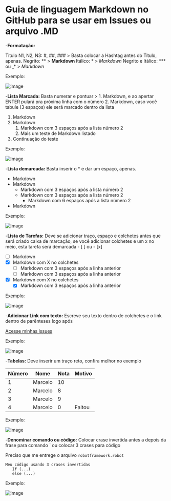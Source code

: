 # Guia de linguagem **Markdown** no GitHub para se usar em Issues ou arquivo .MD

-**Formatação:**

Titulo N1, N2, N3: #, ##, ### > Basta colocar a Hashtag antes do Titulo, apenas.
Negrito: ** > **Markdown**
Itálico: * > *Markdown*
Negrito e Itálico: *** ou _* > _*Markdown*_

Exemplo:

![image](https://user-images.githubusercontent.com/93157464/188027436-647aac46-0568-4729-8e65-c33d005116a3.png)


-**Lista Marcada:** Basta numerar e pontuar > 1. Markdown, e ao apertar ENTER pulará pra próxima linha com o número 2. Markdown, caso você tabule (3 espaços) ele será marcado dentro da lista

1. Markdown
2. Markdown
   1. Markdown com 3 espaços após a lista número 2
   2. Mais um teste de Markdown listado
3. Continuação do teste

Exemplo:

![image](https://user-images.githubusercontent.com/93157464/188027359-4db5a78c-7750-4994-894f-23ef6a9c5c26.png)


-**Lista demarcada:** Basta inserir o * e dar um espaço, apenas.

* Markdown
* Markdown
   * Markdown com 3 espaços após a lista número 2
   * Markdown com 3 espaços após a lista número 2
      * Markdown com 6 espaços após a lista número 2
* Markdown

Exemplo:

![image](https://user-images.githubusercontent.com/93157464/188027332-b4bc8be0-77d1-4722-bf5c-194f06638be7.png)


-**Lista de Tarefas:** Deve se adicionar traço, espaço e colchetes antes que será criado caixa de marcação, se você adicionar colchetes e um x no meio, esta tarefa será demarcada - [ ] ou - [x]

- [ ] Markdown
- [x] Markdown com X no colchetes
   - [ ] Markdown com 3 espaços após a linha anterior 
   - [ ] Markdown com 3 espaços após a linha anterior 
- [x] Markdown com X no colchetes
   - [x] Markdown com 3 espaços após a linha anterior 

Exemplo:

![image](https://user-images.githubusercontent.com/93157464/188027267-e33636bf-b861-4cff-8394-277345e506bb.png)


-**Adicionar Link com texto:** Escreve seu texto dentro de colchetes e o link dentro de parênteses logo após 

[Acesse minhas Issues](https://github.com/Marceloamr/Primeiro-Repositorio/issues)

Exemplo:

![image](https://user-images.githubusercontent.com/93157464/188028102-0c707c4a-58ce-4582-a9ed-3864e4740740.png)


-**Tabelas:** Deve inserir um traço reto, confira melhor no exemplo

Número | Nome | Nota | Motivo
--- | --- | --- | ---
1 | Marcelo | 10
2 | Marcelo | 8
3 | Marcelo | 9 
4 | Marcelo | 0 | Faltou

Exemplo:

![image](https://user-images.githubusercontent.com/93157464/188028028-d4e4be13-adeb-436b-a394-807f4de36b87.png)


-**Denominar comando ou código:** Colocar crase invertida antes a depois da frase para comando ` ou colocar 3 crases para código

Preciso que me entrege o arquivo `robotframework.robot` 
```
Meu código usando 3 crases invertidas
   If (...)
   else (...)
```
Exemplo:

![image](https://user-images.githubusercontent.com/93157464/188028533-7a7853a9-2bb9-466e-952c-fe7dd96c110d.png)




